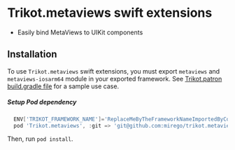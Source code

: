 # Trikot.metaviews swift extensions

- Easily bind MetaViews to UIKit components

## Installation
To use `Trikot.metaviews` swift extensions, you must export `metaviews` and `metaviews-iosarm64` module in your exported framework. See [Trikot.patron build.gradle file](https://github.com/mirego/trikot.patron/blob/master/common/build.gradle) for a sample use case.

##### Setup Pod dependency
```groovy
  ENV['TRIKOT_FRAMEWORK_NAME']='ReplaceMeByTheFrameworkNameImportedByCocoaPods'
  pod 'Trikot.metaviews', :git => 'git@github.com:mirego/trikot.metaviews.git'
```
Then, run `pod install`.
